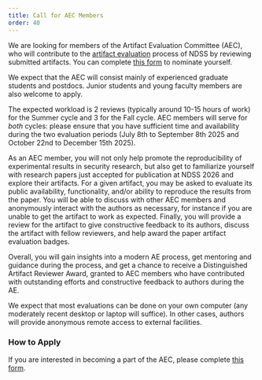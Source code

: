 ```yaml
---
title: Call for AEC Members
order: 40
---
```


We are looking for members of the Artifact Evaluation Committee (AEC), who will contribute to the [artifact evaluation](call) process of NDSS by reviewing submitted artifacts. You can complete [this form](https://docs.google.com/forms/d/e/1FAIpQLSdQGc5NsZnYqEW7MQw4ciXOc0UIIP4cxSo82WQxJpej42qlKA/viewform) to nominate yourself.

We expect that the AEC will consist mainly of experienced graduate students and postdocs. Junior students and young faculty members are also welcome to apply.

The expected workload is 2 reviews (typically around 10-15 hours of work) for the Summer cycle and 3 for the Fall cycle. AEC members will serve for *both* cycles: please ensure that you have sufficient time and availability during the two evaluation periods (July 8th to September 8th 2025 and October 22nd to December 15th 2025).

As an AEC member, you will not only help promote the reproducibility of experimental results in security research, but also get to familiarize yourself with research papers just accepted for publication at NDSS 2026 and explore their artifacts.
For a given artifact, you may be asked to evaluate its public availability, functionality, and/or ability to reproduce the results from the paper.
You will be able to discuss with other AEC members and anonymously interact with the authors as necessary, for instance if you are unable to get the artifact to work as expected.
Finally, you will provide a review for the artifact to give constructive feedback to its authors, discuss the artifact with fellow reviewers, and help award the paper artifact evaluation badges.

Overall, you will gain insights into a modern AE process, get mentoring and guidance during the process, and get a chance to receive a Distinguished Artifact Reviewer Award, granted to AEC members who have contributed with outstanding efforts and constructive feedback to authors during the AE.

We expect that most evaluations can be done on your own computer (any moderately recent desktop or laptop will suffice). In other cases, authors will provide anonymous remote access to external facilities.

### How to Apply

If you are interested in becoming a part of the AEC, please complete [this form](https://docs.google.com/forms/d/e/1FAIpQLSdQGc5NsZnYqEW7MQw4ciXOc0UIIP4cxSo82WQxJpej42qlKA/viewform).
